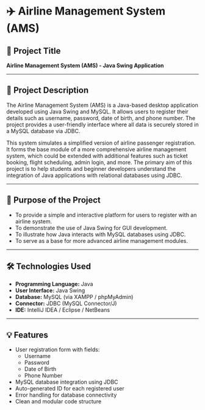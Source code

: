 # ✈️ Airline Management System (AMS)

## 📌 Project Title
**Airline Management System (AMS) - Java Swing Application**

---

## 📖 Project Description

The Airline Management System (AMS) is a Java-based desktop application developed using Java Swing and MySQL. It allows users to register their details such as username, password, date of birth, and phone number. The project provides a user-friendly interface where all data is securely stored in a MySQL database via JDBC.

This system simulates a simplified version of airline passenger registration. It forms the base module of a more comprehensive airline management system, which could be extended with additional features such as ticket booking, flight scheduling, admin login, and more. The primary aim of this project is to help students and beginner developers understand the integration of Java applications with relational databases using JDBC.

---

## 🎯 Purpose of the Project

- To provide a simple and interactive platform for users to register with an airline system.
- To demonstrate the use of Java Swing for GUI development.
- To illustrate how Java interacts with MySQL databases using JDBC.
- To serve as a base for more advanced airline management modules.

---

## 🛠️ Technologies Used

- **Programming Language:** Java  
- **User Interface:** Java Swing  
- **Database:** MySQL (via XAMPP / phpMyAdmin)  
- **Connector:** JDBC (MySQL Connector/J)  
- **IDE:** IntelliJ IDEA / Eclipse / NetBeans  

---

## 💡 Features

- User registration form with fields:
  - Username
  - Password
  - Date of Birth
  - Phone Number
- MySQL database integration using JDBC
- Auto-generated ID for each registered user
- Error handling for database connectivity
- Clean and modular code structure

